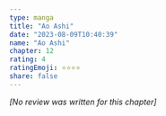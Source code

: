```yaml
---
type: manga
title: "Ao Ashi"
date: "2023-08-09T10:40:39"
name: "Ao Ashi"
chapter: 12
rating: 4
ratingEmoji: ⭐️⭐️⭐️⭐️
share: false
---
```


*[No review was written for this chapter]*
